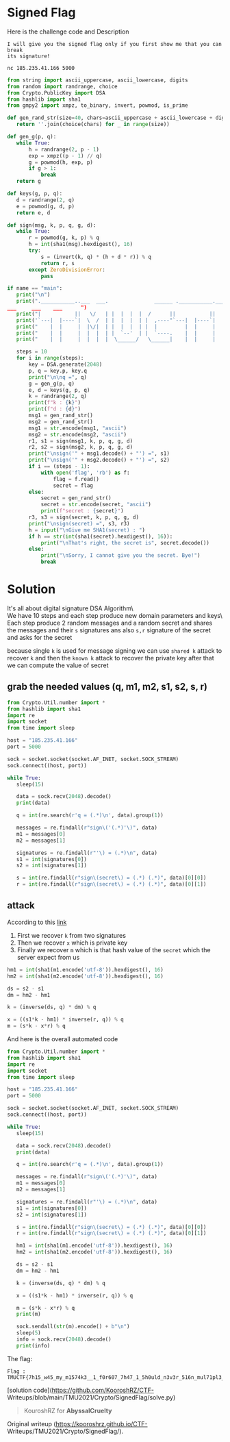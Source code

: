 # Signed Flag

Here is the challenge code and Description

```  
I will give you the signed flag only if you first show me that you can break
its signature!

nc 185.235.41.166 5000  
```

```python  
from string import ascii_uppercase, ascii_lowercase, digits  
from random import randrange, choice  
from Crypto.PublicKey import DSA  
from hashlib import sha1  
from gmpy2 import xmpz, to_binary, invert, powmod, is_prime

def gen_rand_str(size=40, chars=ascii_uppercase + ascii_lowercase + digits):  
   return ''.join(choice(chars) for _ in range(size))

def gen_g(p, q):  
   while True:  
       h = randrange(2, p - 1)  
       exp = xmpz((p - 1) // q)  
       g = powmod(h, exp, p)  
       if g > 1:  
           break  
   return g

def keys(g, p, q):  
   d = randrange(2, q)  
   e = powmod(g, d, p)  
   return e, d

def sign(msg, k, p, q, g, d):  
   while True:  
       r = powmod(g, k, p) % q  
       h = int(sha1(msg).hexdigest(), 16)  
       try:  
           s = (invert(k, q) * (h + d * r)) % q  
           return r, s  
       except ZeroDivisionError:  
           pass

if name == "main":  
   print("\n")  
   print(".___________..___  ___.               ______ .___________._______
___     ___    ___      ")  
   print("|           ||   \/   | |  |  |  |  /      ||           ||   ____|     | \   / _ \  |   \  /_ | ")  
   print('`---|  |----`|  \  /  | |  |  |  | |  ,----"`---|  |----`|  |           ) | | | | |    ) |  | | ')  
   print("    |  |     |  |\/|  | |  |  |  | |  |         |  |     |   |         / /  | | | |   / /   | | ")  
   print("    |  |     |  |  |  | |  `--'  | |  `----.    |  |     |  |         / /_  | |_| |  / /_   | | ")  
   print("    |  |     |  |  |  |  \______/   \______|    |  |     |  |        |____|  \___/  |____|  |_| ")

   steps = 10  
   for i in range(steps):  
       key = DSA.generate(2048)  
       p, q = key.p, key.q  
       print("\n\nq =", q)  
       g = gen_g(p, q)  
       e, d = keys(g, p, q)  
       k = randrange(2, q)  
       print(f"k : {k}")  
       print(f"d : {d}")  
       msg1 = gen_rand_str()  
       msg2 = gen_rand_str()  
       msg1 = str.encode(msg1, "ascii")  
       msg2 = str.encode(msg2, "ascii")  
       r1, s1 = sign(msg1, k, p, q, g, d)  
       r2, s2 = sign(msg2, k, p, q, g, d)  
       print("\nsign('" + msg1.decode() + "') =", s1)  
       print("\nsign('" + msg2.decode() + "') =", s2)  
       if i == (steps - 1):  
           with open('flag', 'rb') as f:  
               flag = f.read()  
               secret = flag  
       else:  
           secret = gen_rand_str()  
           secret = str.encode(secret, "ascii")  
           print(f"secret : {secret}")  
       r3, s3 = sign(secret, k, p, q, g, d)  
       print("\nsign(secret) =", s3, r3)  
       h = input("\nGive me SHA1(secret) : ")  
       if h == str(int(sha1(secret).hexdigest(), 16)):  
           print("\nThat's right, the secret is", secret.decode())  
       else:  
           print("\nSorry, I cannot give you the secret. Bye!")  
           break  
```

# Solution  
It's all about digital signature DSA Algorithm\  
We have 10 steps and each step produce new domain parameters and keys\  
Each step produce 2 random messages and a random secret and shares the
messages and their `s` signatures ans also `s,r` signature of the secret and
asks for the secret

because single `k` is used for message signing we can use `shared k` attack to
recover `k` and then the `known k` attack to recover the private key after
that we can compute the value of secret

## grab the needed values (q, m1, m2, s1, s2, s, r)  
```python  
from Crypto.Util.number import *  
from hashlib import sha1  
import re  
import socket  
from time import sleep

host = "185.235.41.166"  
port = 5000

sock = socket.socket(socket.AF_INET, socket.SOCK_STREAM)  
sock.connect((host, port))

while True:  
   sleep(15)

   data = sock.recv(2048).decode()  
   print(data)

   q = int(re.search(r'q = (.*)\n', data).group(1))

   messages = re.findall(r"sign\('(.*)'\)", data)  
   m1 = messages[0]  
   m2 = messages[1]

   signatures = re.findall(r"'\) = (.*)\n", data)  
   s1 = int(signatures[0])  
   s2 = int(signatures[1])

   s = int(re.findall(r"sign\(secret\) = (.*) (.*)", data)[0][0])  
   r = int(re.findall(r"sign\(secret\) = (.*) (.*)", data)[0][1])  
```

## attack

According to this [link](https://ctf-wiki.mahaloz.re/crypto/signature/dsa/)  
1. First we recover `k` from two signatures  
2. Then we recover `x` which is private key  
3. Finally we recover `m` which is that hash value of the `secret` which the server expect from us

```python  
hm1 = int(sha1(m1.encode('utf-8')).hexdigest(), 16)  
hm2 = int(sha1(m2.encode('utf-8')).hexdigest(), 16)

ds = s2 - s1  
dm = hm2 - hm1

k = (inverse(ds, q) * dm) % q

x = ((s1*k - hm1) * inverse(r, q)) % q  
m = (s*k - x*r) % q  
```

And here is the overall automated code  
```python  
from Crypto.Util.number import *  
from hashlib import sha1  
import re  
import socket  
from time import sleep

host = "185.235.41.166"  
port = 5000

sock = socket.socket(socket.AF_INET, socket.SOCK_STREAM)  
sock.connect((host, port))

while True:  
   sleep(15)

   data = sock.recv(2048).decode()  
   print(data)

   q = int(re.search(r'q = (.*)\n', data).group(1))

   messages = re.findall(r"sign\('(.*)'\)", data)  
   m1 = messages[0]  
   m2 = messages[1]

   signatures = re.findall(r"'\) = (.*)\n", data)  
   s1 = int(signatures[0])  
   s2 = int(signatures[1])

   s = int(re.findall(r"sign\(secret\) = (.*) (.*)", data)[0][0])  
   r = int(re.findall(r"sign\(secret\) = (.*) (.*)", data)[0][1])

   hm1 = int(sha1(m1.encode('utf-8')).hexdigest(), 16)  
   hm2 = int(sha1(m2.encode('utf-8')).hexdigest(), 16)

   ds = s2 - s1  
   dm = hm2 - hm1

   k = (inverse(ds, q) * dm) % q

   x = ((s1*k - hm1) * inverse(r, q)) % q

   m = (s*k - x*r) % q  
   print(m)

   sock.sendall(str(m).encode() + b"\n")  
   sleep(5)  
   info = sock.recv(2048).decode()  
   print(info)  
```

The flag:  
```  
Flag :
TMUCTF{7h15_w45_my_m1574k3__1_f0r607_7h47_1_5h0uld_n3v3r_516n_mul71pl3_m3554635_w17h_4_dupl1c473_k3y!!!}  
```

[solution code](https://github.com/KooroshRZ/CTF-
Writeups/blob/main/TMU2021/Crypto/SignedFlag/solve.py)

> KouroshRZ for **AbyssalCruelty**

Original writeup (https://kooroshrz.github.io/CTF-
Writeups/TMU2021/Crypto/SignedFlag/).
